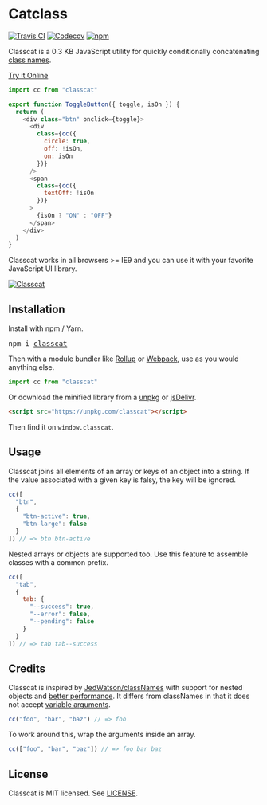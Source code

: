 # Catclass
[![Travis CI](https://img.shields.io/travis/JorgeBucaran/classcat/master.svg)](https://travis-ci.org/JorgeBucaran/classcat)
[![Codecov](https://img.shields.io/codecov/c/github/JorgeBucaran/classcat/master.svg)](https://codecov.io/gh/JorgeBucaran/classcat)
[![npm](https://img.shields.io/npm/v/classcat.svg)](https://www.npmjs.org/package/classcat)

Classcat is a 0.3 KB JavaScript utility for quickly conditionally concatenating [class names](https://developer.mozilla.org/en-US/docs/Web/API/Element/className).

[Try it Online](https://codepen.io/JorgeBucaran/pen/GMRjRB)

```js
import cc from "classcat"

export function ToggleButton({ toggle, isOn }) {
  return (
    <div class="btn" onclick={toggle}>
      <div
        class={cc({
          circle: true,
          off: !isOn,
          on: isOn
        })}
      />
      <span
        class={cc({
          textOff: !isOn
        })}
      >
        {isOn ? "ON" : "OFF"}
      </span>
    </div>
  )
}
```

Classcat works in all browsers >= IE9 and you can use it with your favorite JavaScript UI library.

[![Classcat](https://user-images.githubusercontent.com/56996/30416101-cda83bd4-9965-11e7-9db5-230ba3fc83fd.gif)](https://codepen.io/JorgeBucaran/full/GMRjRB/)

## Installation

Install with npm / Yarn.

<pre>
npm i <a href="https://www.npmjs.com/package/classcat">classcat</a>
</pre>

Then with a module bundler like [Rollup](https://github.com/rollup/rollup) or [Webpack](https://github.com/webpack/webpack), use as you would anything else.

```js
import cc from "classcat"
```

Or download the minified library from a [unpkg](https://unpkg.com/classcat@latest/dist/classcat.js) or [jsDelivr](https://cdn.jsdelivr.net/npm/classcat@latest/dist/classcat.js).

```html
<script src="https://unpkg.com/classcat"></script>
```

Then find it on `window.classcat`.

## Usage

Classcat joins all elements of an array or keys of an object into a string. If the value associated with a given key is falsy, the key will be ignored.

```js
cc([
  "btn",
  {
    "btn-active": true,
    "btn-large": false
  }
]) // => btn btn-active
```

Nested arrays or objects are supported too. Use this feature to assemble classes with a common prefix.

```js
cc([
  "tab",
  {
    tab: {
      "--success": true,
      "--error": false,
      "--pending": false
    }
  }
]) // => tab tab--success
```

## Credits

Classcat is inspired by [JedWatson/classNames](https://github.com/JedWatson/classnames) with support for nested objects and [better performance](/bench/README.md). It differs from classNames in that it does not accept [variable arguments](https://developer.mozilla.org/en-US/docs/Web/JavaScript/Reference/Functions/arguments).

```js
cc("foo", "bar", "baz") // => foo
```

To work around this, wrap the arguments inside an array.

```js
cc(["foo", "bar", "baz"]) // => foo bar baz
```

## License

Classcat is MIT licensed. See [LICENSE](LICENSE.md).
